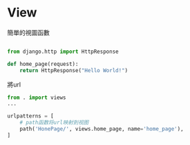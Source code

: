 # View


簡單的視圖函數

```python 

from django.http import HttpResponse

def home_page(request):
    return HttpResponse("Hello World!")  
```

將url

```python 
from . import views
...

urlpatterns = [
    # path函数将url映射到视图
    path('HonePage/', views.home_page, name='home_page'),
]
```




